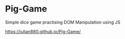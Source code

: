# Pig-Game
Simple dice game practising DOM Manipulation using JS

https://iulian880.github.io/Pig-Game/

